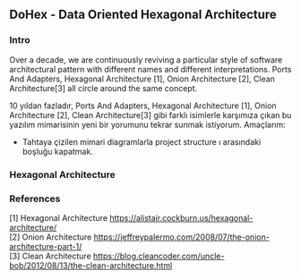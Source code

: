 ## DoHex - Data Oriented Hexagonal Architecture 

### Intro

Over a decade, we are continuously reviving a particular style of software architectural pattern with different names and different interpretations. Ports And Adapters, Hexagonal Architecture [1], Onion Architecture [2], Clean Architecture[3] all circle around the same concept.  
 
10 yıldan fazladır, Ports And Adapters, Hexagonal Architecture [1], Onion Architecture [2], Clean Architecture[3] gibi farklı isimlerle karşımıza çıkan bu yazılım mimarisinin yeni bir yorumunu tekrar sunmak istiyorum.
Amaçlarım:
* Tahtaya çizilen mimari diagramlarla project structure ı arasındaki boşluğu kapatmak.
  
### Hexagonal Architecture


### References
[1] Hexagonal Architecture https://alistair.cockburn.us/hexagonal-architecture/  
[2] Onion Architecture https://jeffreypalermo.com/2008/07/the-onion-architecture-part-1/  
[3] Clean Architecture https://blog.cleancoder.com/uncle-bob/2012/08/13/the-clean-architecture.html  
<!--stackedit_data:
eyJoaXN0b3J5IjpbMTY5OTc5Mzg5OSwtMTAxMDQ0MjE1OSw2OD
kxOTI3MjQsLTg1MjA5NTMwNCw3MDk5ODYyMjYsMzI2NDE4MTEs
LTcyODg1MzEwMSwtMzgwMTQyODUxXX0=
-->